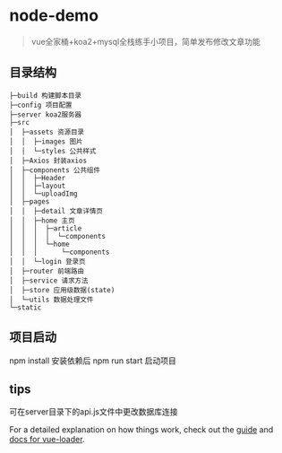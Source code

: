 # node-demo

> vue全家桶+koa2+mysql全栈练手小项目，简单发布修改文章功能

## 目录结构
```
├─build 构建脚本目录
├─config 项目配置
├─server koa2服务器
├─src
│  ├─assets 资源目录
│  │  ├─images 图片
│  │  └─styles 公共样式
│  ├─Axios 封装axios
│  ├─components 公共组件
│  │  ├─Header 
│  │  ├─layout
│  │  └─uploadImg
│  ├─pages 
│  │  ├─detail 文章详情页
│  │  ├─home 主页
│  │  │  ├─article
│  │  │  │  └─components
│  │  │  └─home
│  │  │      └─components
│  │  └─login 登录页
│  ├─router 前端路由
│  ├─service 请求方法
│  ├─store 应用级数据(state)
│  └─utils 数据处理文件
└─static
```
## 项目启动
npm install 安装依赖后
npm run start 启动项目
## tips
可在server目录下的api.js文件中更改数据库连接

For a detailed explanation on how things work, check out the [guide](http://vuejs-templates.github.io/webpack/) and [docs for vue-loader](http://vuejs.github.io/vue-loader).
